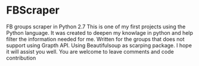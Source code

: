 # FBScraper
FB groups scraper in Python 2.7
This is one of my first projects using the Python language.
It was created to deepen my knowlage in python and help filter the information needed for me.
Written for the groups that does not support using Grapth API.
Using Beautifulsoup as scarping package.
I hope it will assist you well. 
You are welcome to leave comments and code contribution

